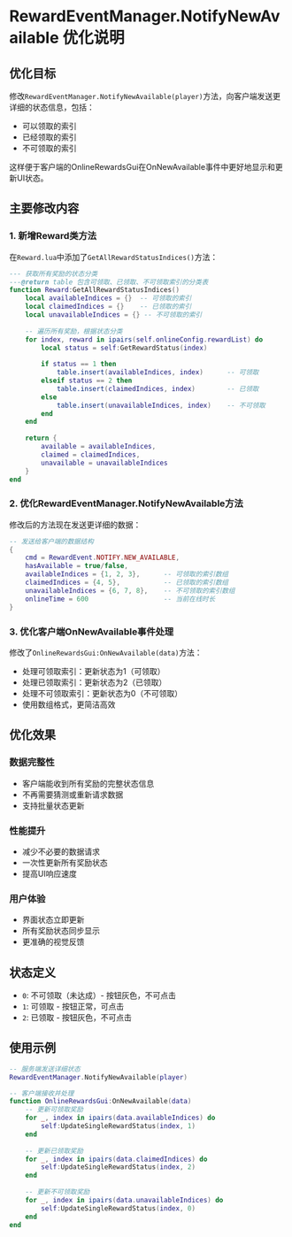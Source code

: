 # RewardEventManager.NotifyNewAvailable 优化说明

## 优化目标
修改`RewardEventManager.NotifyNewAvailable(player)`方法，向客户端发送更详细的状态信息，包括：
- 可以领取的索引
- 已经领取的索引  
- 不可领取的索引

这样便于客户端的OnlineRewardsGui在OnNewAvailable事件中更好地显示和更新UI状态。

## 主要修改内容

### 1. 新增Reward类方法
在`Reward.lua`中添加了`GetAllRewardStatusIndices()`方法：
```lua
--- 获取所有奖励的状态分类
---@return table 包含可领取、已领取、不可领取索引的分类表
function Reward:GetAllRewardStatusIndices()
    local availableIndices = {}  -- 可领取的索引
    local claimedIndices = {}    -- 已领取的索引
    local unavailableIndices = {} -- 不可领取的索引
    
    -- 遍历所有奖励，根据状态分类
    for index, reward in ipairs(self.onlineConfig.rewardList) do
        local status = self:GetRewardStatus(index)
        
        if status == 1 then
            table.insert(availableIndices, index)      -- 可领取
        elseif status == 2 then
            table.insert(claimedIndices, index)        -- 已领取
        else
            table.insert(unavailableIndices, index)    -- 不可领取
        end
    end
    
    return {
        available = availableIndices,
        claimed = claimedIndices,
        unavailable = unavailableIndices
    }
end
```

### 2. 优化RewardEventManager.NotifyNewAvailable方法
修改后的方法现在发送更详细的数据：
```lua
-- 发送给客户端的数据结构
{
    cmd = RewardEvent.NOTIFY.NEW_AVAILABLE,
    hasAvailable = true/false,
    availableIndices = {1, 2, 3},      -- 可领取的索引数组
    claimedIndices = {4, 5},           -- 已领取的索引数组
    unavailableIndices = {6, 7, 8},    -- 不可领取的索引数组
    onlineTime = 600                   -- 当前在线时长
}
```

### 3. 优化客户端OnNewAvailable事件处理
修改了`OnlineRewardsGui:OnNewAvailable(data)`方法：
- 处理可领取索引：更新状态为1（可领取）
- 处理已领取索引：更新状态为2（已领取）
- 处理不可领取索引：更新状态为0（不可领取）
- 使用数组格式，更简洁高效

## 优化效果

### 数据完整性
- 客户端能收到所有奖励的完整状态信息
- 不再需要猜测或重新请求数据
- 支持批量状态更新

### 性能提升
- 减少不必要的数据请求
- 一次性更新所有奖励状态
- 提高UI响应速度

### 用户体验
- 界面状态立即更新
- 所有奖励状态同步显示
- 更准确的视觉反馈

## 状态定义
- `0`: 不可领取（未达成）- 按钮灰色，不可点击
- `1`: 可领取 - 按钮正常，可点击
- `2`: 已领取 - 按钮灰色，不可点击

## 使用示例
```lua
-- 服务端发送详细状态
RewardEventManager.NotifyNewAvailable(player)

-- 客户端接收并处理
function OnlineRewardsGui:OnNewAvailable(data)
    -- 更新可领取奖励
    for _, index in ipairs(data.availableIndices) do
        self:UpdateSingleRewardStatus(index, 1)
    end
    
    -- 更新已领取奖励
    for _, index in ipairs(data.claimedIndices) do
        self:UpdateSingleRewardStatus(index, 2)
    end
    
    -- 更新不可领取奖励
    for _, index in ipairs(data.unavailableIndices) do
        self:UpdateSingleRewardStatus(index, 0)
    end
end
```
